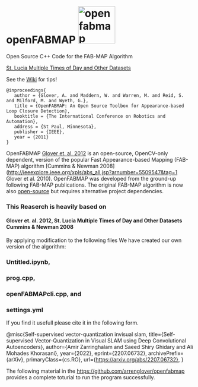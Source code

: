 # openFABMAP <img width="100" alt="openfabmap" src="https://user-images.githubusercontent.com/9265237/52215895-5272bc80-2895-11e9-8af5-0a9fca32cf42.PNG">
Open Source C++ Code for the FAB-MAP Algorithm

[St. Lucia Multiple Times of Day and Other Datasets](https://github.com/arrenglover/openfabmap/wiki/Datasets)

See the [Wiki](https://github.com/arrenglover/openfabmap/wiki) for tips!

```
@inproceedings{
   author = {Glover, A. and Maddern, W. and Warren, M. and Reid, S. and Milford, M. and Wyeth, G.},
   title = {OpenFABMAP: An Open Source Toolbox for Appearance-based Loop Closure Detection},
   booktitle = {The International Conference on Robotics and Automation},
   address = {St Paul, Minnesota},
   publisher = {IEEE},
   year = {2011}
}
```

OpenFABMAP [Glover et. al. 2012](http://ieeexplore.ieee.org/xpls/abs_all.jsp?arnumber=5509547&tag=1) is an open-source, OpenCV-only dependent, version of the popular Fast Appearance-based Mapping (FAB-MAP) algorithm [Cummins & Newman 2008](http://ieeexplore.ieee.org/xpls/abs_all.jsp?arnumber=5509547&tag=1 Glover et al. 2010). OpenFABMAP was developed from the ground-up following FAB-MAP publications. The original FAB-MAP algorithm is now also [open-source](http://www.robots.ox.ac.uk/~mjc/Software.htm) but requires alternative project dependencies. 



### This Reaserch is heavily based on 
#### Glover et. al. 2012,  St. Lucia Multiple Times of Day and Other Datasets Cummins & Newman 2008

By applying modification to the following files We have created our own version of the algorithm:

### Untitled.ipynb, 
### prog.cpp,
### openFABMAPcli.cpp, and
### settings.yml 

 If you find it usefull please cite it in the following form.

@misc{Self-supervised vector-quantization invisual slam, title={Self-supervised Vector-Quantization in Visual SLAM using Deep Convolutional Autoencoders}, author={Amir Zarringhalam and Saeed Shiry Ghidary and Ali Mohades Khorasani}, year={2022}, eprint={2207.06732}, archivePrefix={arXiv}, primaryClass={cs.RO}, url={https://arxiv.org/abs/2207.06732}, }


The following material in the https://github.com/arrenglover/openfabmap provides a complete toturial to 
run the program successfully.
